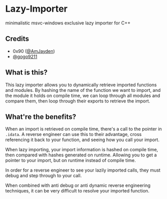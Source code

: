 # Lazy-Importer
minimalistic msvc-windows exclusive lazy importer for C++

## Credits
* 0x90 ([@AmJayden](https://github.com/AmJayden))
* [@gogo9211](https://github.com/gogo9211)

## What is this?
This lazy importer allows you to dynamically retrieve imported functions and modules.
By hashing the name of the function we want to import, and the module it holds on compile time, we can loop through all modules and compare them, then loop through their exports to retrieve the import.

## What're the benefits?
When an import is retrieved on compile time, there's a call to the pointer in `.idata`. 
A reverse engineer can use this to their advantage, cross referencing it back to your function, and seeing how you call your import.

When lazy importing, your import information is hashed on compile time, then compared with hashes generated on runtime.
Allowing you to get a pointer to your import, but on runtime instead of compile time. 

In order for a reverse engineer to see your lazily imported calls, they must debug and step through to your call.

When combined with anti debug or anti dynamic reverse engineering techniques, it can be very difficult to resolve your imported function.
